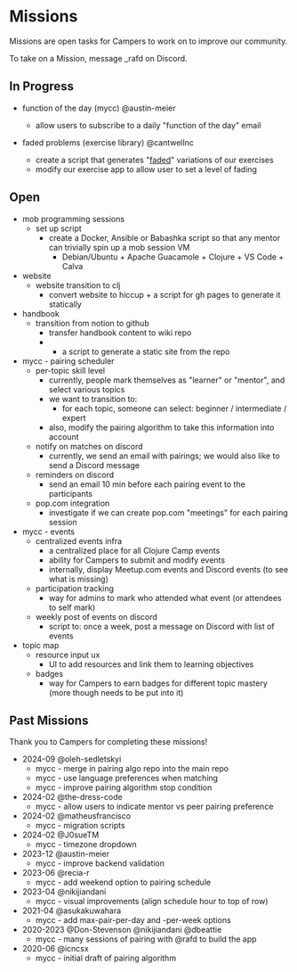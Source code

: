 # Missions

Missions are open tasks for Campers to work on to improve our community.

To take on a Mission, message _rafd on Discord.

## In Progress

- function of the day (mycc) @austin-meier
	- allow users to subscribe to a daily "function of the day" email

- faded problems (exercise library) @cantwellnc
	- create a script that generates "[faded](https://teachtogether.tech/en/index.html#faded-examples)" variations of our exercises
	- modify our exercise app to allow user to set a level of fading


## Open
 	
- mob programming sessions
    - set up script
    	- create a Docker, Ansible or Babashka script so that any mentor can trivially spin up a mob session VM
    		- Debian/Ubuntu + Apache Guacamole + Clojure + VS Code + Calva
- website
    - website transition to clj
    	- convert website to hiccup + a script for gh pages to generate it statically
- handbook
    - transition from notion to github
      - transfer handbook content to wiki repo
      - + a script to generate a static site from the repo 
- mycc - pairing scheduler
    - per-topic skill level
       - currently, people mark themselves as "learner" or "mentor", and select various topics
       - we want to transition to:
          - for each topic, someone can select: beginner / intermediate / expert
      - also, modify the pairing algorithm to take this information into account
    - notify on matches on discord
       - currently, we send an email with pairings; we would also like to send a Discord message
    - reminders on discord
       - send an email 10 min before each pairing event to the participants
    - pop.com integration
       - investigate if we can create pop.com "meetings" for each pairing session
- mycc - events
    - centralized events infra
       - a centralized place for all Clojure Camp events
       - ability for Campers to submit and modify events
       - internally, display Meetup.com events and Discord events (to see what is missing)
    - participation tracking
       - way for admins to mark who attended what event (or attendees to self mark)
    - weekly post of events on discord
       - script to: once a week, post a message on Discord with list of events
- topic map
    - resource input ux
       - UI to add resources and link them to learning objectives
    - badges
      - way for Campers to earn badges for different topic mastery (more though needs to be put into it)


## Past Missions

Thank you to Campers for completing these missions!

- 2024-09 @oleh-sedletskyi 
  - mycc - merge in pairing algo repo into the main repo
  - mycc - use language preferences when matching
  - mycc - improve pairing algorithm stop condition
- 2024-02 @the-dress-code
  - mycc - allow users to indicate mentor vs peer pairing preference
- 2024-02 @matheusfrancisco
  - mycc - migration scripts
- 2024-02 @J0sueTM
  - mycc - timezone dropdown
- 2023-12 @austin-meier
  - mycc - improve backend validation
- 2023-06 @recia-r
  - mycc - add weekend option to pairing schedule
- 2023-04 @nikijiandani
  - mycc - visual improvements (align schedule hour to top of row)
- 2021-04 @asukakuwahara
  - mycc - add max-pair-per-day and -per-week options
- 2020-2023 @Don-Stevenson @nikijiandani @dbeattie
  - mycc - many sessions of pairing with @rafd to build the app
- 2020-06 @icncsx
  - mycc - initial draft of pairing algorithm
